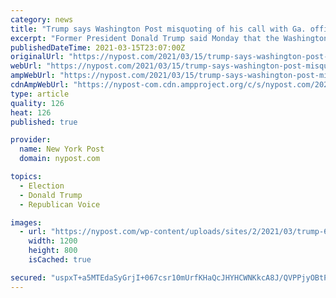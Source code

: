 ```yaml
---
category: news
title: "Trump says Washington Post misquoting of his call with Ga. official was ‘media travesty’"
excerpt: "Former President Donald Trump said Monday that the Washington Post’s now-admitted misquoting of his December phone call with a Georgia elections investigator was a “media"
publishedDateTime: 2021-03-15T23:07:00Z
originalUrl: "https://nypost.com/2021/03/15/trump-says-washington-post-misquoting-was-media-travesty/"
webUrl: "https://nypost.com/2021/03/15/trump-says-washington-post-misquoting-was-media-travesty/"
ampWebUrl: "https://nypost.com/2021/03/15/trump-says-washington-post-misquoting-was-media-travesty/amp/"
cdnAmpWebUrl: "https://nypost-com.cdn.ampproject.org/c/s/nypost.com/2021/03/15/trump-says-washington-post-misquoting-was-media-travesty/amp/"
type: article
quality: 126
heat: 126
published: true

provider:
  name: New York Post
  domain: nypost.com

topics:
  - Election
  - Donald Trump
  - Republican Voice

images:
  - url: "https://nypost.com/wp-content/uploads/sites/2/2021/03/trump-6.jpg?quality=90&strip=all&w=1200"
    width: 1200
    height: 800
    isCached: true

secured: "uspxT+a5MTEdaSyGrjI+067csr10mUrfKHaQcJHYHCWNKkcA8J/QVPPjyOBtPdSuDGru7j3lpJcBAsWeidVL/BmaBBZTE/+2VOGdZNQeCTdkPyDLCRGAyzdH5Ixp4jBFI6KEacP138ZyWsNdB974bZaCcexGNKIHQ6lDu/DcW7y2czNjmoIBDxItS9Fz9Mm32HXPBBq4kAoa+/3IqC+JlWBRHCQCa1+LEEDENB1Zc7nHYfBqc3LDpw/FSoN7Er0Lkd8Q2agIfN+d1N5mwWd9+IA9Va4FMybkI99C2J8ikfAZB2lNnIlTTecs8TYmDnnBTqFG3vYQEJJ4gBw+55HjhDGocWAxM5Ll1DnVTOodC4I=;nrt/3yC6gk0olf48bsQ+rA=="
---
```


